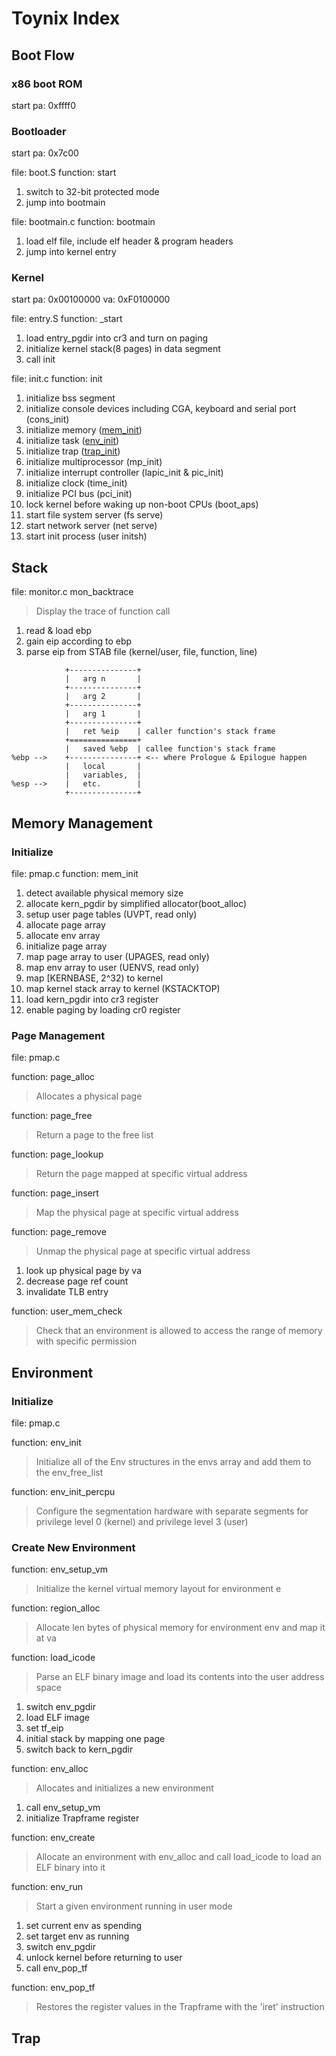 # Toynix Index

## Boot Flow

### x86 boot ROM

start pa: 0xffff0

### Bootloader

start pa: 0x7c00

file: boot.S function: start

1. switch to 32-bit protected mode
2. jump into bootmain

file: bootmain.c function: bootmain

1. load elf file, include elf header & program headers
2. jump into kernel entry

### Kernel

start pa: 0x00100000 va: 0xF0100000

file: entry.S function: _start

1. load entry_pgdir into cr3 and turn on paging
2. initialize kernel stack(8 pages) in data segment
3. call init

file: init.c function: init

1. initialize bss segment
2. initialize console devices including CGA, keyboard and serial port (cons_init)
3. initialize memory ([mem_init](#Memory-Manage))
4. initialize task ([env_init](#Environment))
5. initialize trap ([trap_init](#Trap))
6. initialize multiprocessor (mp_init)
7. initialize interrupt controller (lapic_init & pic_init)
8. initialize clock (time_init)
9. initialize PCI bus (pci_init)
10. lock kernel before waking up non-boot CPUs (boot_aps)
11. start file system server (fs serve)
12. start network server (net serve)
13. start init process (user initsh)

## Stack

file: monitor.c mon_backtrace
> Display the trace of function call

1. read & load ebp
2. gain eip according to ebp
3. parse eip from STAB file (kernel/user, file, function, line)

~~~
            +---------------+
            |   arg n       |
            +---------------+
            |   arg 2       |
            +---------------+
            |   arg 1       |
            +---------------+
            |   ret %eip    | caller function's stack frame
            +===============+
            |   saved %ebp  | callee function's stack frame
%ebp -->    +---------------+ <-- where Prologue & Epilogue happen
            |   local       |
            |   variables,  |
%esp -->    |   etc.        |
            +---------------+
~~~

## Memory Management

### Initialize

file: pmap.c function: mem_init

1. detect available physical memory size
2. allocate kern_pgdir by simplified allocator(boot_alloc)
3. setup user page tables (UVPT, read only)
4. allocate page array
5. allocate env array
6. initialize page array
7. map page array to user (UPAGES, read only)
8. map env array to user (UENVS, read only)
9. map [KERNBASE, 2^32) to kernel
10. map kernel stack array to kernel (KSTACKTOP)
11. load kern_pgdir into cr3 register
12. enable paging by loading cr0 register

### Page Management

file: pmap.c

function: page_alloc
> Allocates a physical page

function: page_free
> Return a page to the free list

function: page_lookup
> Return the page mapped at specific virtual address

function: page_insert
> Map the physical page at specific virtual address

function: page_remove
> Unmap the physical page at specific virtual address

1. look up physical page by va
2. decrease page ref count
3. invalidate TLB entry

function: user_mem_check
> Check that an environment is allowed to access the range of memory with specific permission

## Environment

### Initialize

file: pmap.c

function: env_init
> Initialize all of the Env structures in the envs array and add them to the env_free_list

function: env_init_percpu
> Configure the segmentation hardware with separate segments for privilege level 0 (kernel) and privilege level 3 (user)

### Create New Environment

function: env_setup_vm
> Initialize the kernel virtual memory layout for environment e

function: region_alloc
> Allocate len bytes of physical memory for environment env and map it at va

function: load_icode
> Parse an ELF binary image and load its contents into the user address space

1. switch env_pgdir
2. load ELF image
3. set tf_eip
4. initial stack by mapping one page
5. switch back to kern_pgdir

function: env_alloc
> Allocates and initializes a new environment

1. call env_setup_vm
2. initialize Trapframe register

function: env_create
> Allocate an environment with env_alloc and call load_icode to load an ELF binary into it

function: env_run
> Start a given environment running in user mode

1. set current env as spending
2. set target env as running
3. switch env_pgdir
4. unlock kernel before returning to user
5. call env_pop_tf

function: env_pop_tf
> Restores the register values in the Trapframe with the 'iret' instruction

## Trap
